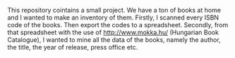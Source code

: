 This repository cointains a small project. We have a ton of books at home and I wanted to make an inventory of them. 
Firstly, I scanned every ISBN code of the books. Then export the codes to a spreadsheet.
Secondly, from that spreadsheet with the use of http://www.mokka.hu/ (Hungarian Book Catalogue), 
I wanted to mine all the data of the books, namely the author, the title, the year of release, press office etc.
